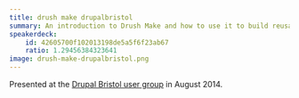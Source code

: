 ```yaml
---
title: drush make drupalbristol
summary: An introduction to Drush Make and how to use it to build reusable custom installation profiles or entire websites.
speakerdeck:
    id: 42605700f102013198de5a5f6f23ab67
    ratio: 1.29456384323641
image: drush-make-drupalbristol.png
---
```

Presented at the [Drupal Bristol user group](https://www.drupalbristol.org.uk) in August 2014.
